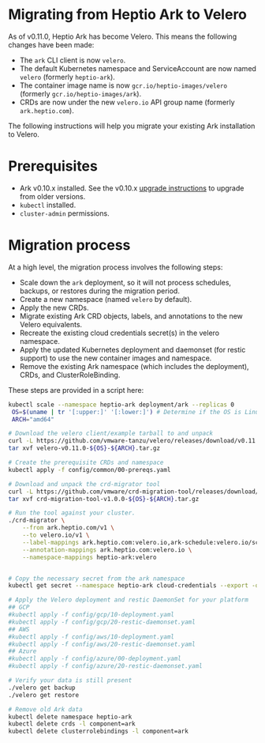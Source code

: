 # Migrating from Heptio Ark to Velero

As of v0.11.0, Heptio Ark has become Velero. This means the following changes have been made:

* The `ark` CLI client is now `velero`.
* The default Kubernetes namespace and ServiceAccount are now named `velero` (formerly `heptio-ark`).
* The container image name is now `gcr.io/heptio-images/velero` (formerly `gcr.io/heptio-images/ark`).
* CRDs are now under the new `velero.io` API group name (formerly `ark.heptio.com`).


The following instructions will help you migrate your existing Ark installation to Velero.

# Prerequisites

*  Ark v0.10.x installed. See the v0.10.x [upgrade instructions][1] to upgrade from older versions.
* `kubectl` installed.
* `cluster-admin` permissions.

# Migration process

At a high level, the migration process involves the following steps:

* Scale down the `ark` deployment, so it will not process schedules, backups, or restores during the migration period.
* Create a new namespace (named `velero` by default).
* Apply the new CRDs.
* Migrate existing Ark CRD objects, labels, and annotations to the new Velero equivalents.
* Recreate the existing cloud credentials secret(s) in the velero namespace.
* Apply the updated Kubernetes deployment and daemonset (for restic support) to use the new container images and namespace.
* Remove the existing Ark namespace (which includes the deployment), CRDs, and ClusterRoleBinding.

These steps are provided in a script here:

```bash
kubectl scale --namespace heptio-ark deployment/ark --replicas 0
 OS=$(uname | tr '[:upper:]' '[:lower:]') # Determine if the OS is Linux or macOS
 ARCH="amd64"

# Download the velero client/example tarball to and unpack
curl -L https://github.com/vmware-tanzu/velero/releases/download/v0.11.0/velero-v0.11.0-${OS}-${ARCH}.tar.gz --output velero-v0.11.0-${OS}-${ARCH}.tar.gz
tar xvf velero-v0.11.0-${OS}-${ARCH}.tar.gz

# Create the prerequisite CRDs and namespace
kubectl apply -f config/common/00-prereqs.yaml

# Download and unpack the crd-migrator tool
curl -L https://github.com/vmware/crd-migration-tool/releases/download/v1.0.0/crd-migration-tool-v1.0.0-${OS}-${ARCH}.tar.gz --output crd-migration-tool-v1.0.0-${OS}-${ARCH}.tar.gz
tar xvf crd-migration-tool-v1.0.0-${OS}-${ARCH}.tar.gz

# Run the tool against your cluster.
./crd-migrator \
    --from ark.heptio.com/v1 \
    --to velero.io/v1 \
    --label-mappings ark.heptio.com:velero.io,ark-schedule:velero.io/schedule-name \
    --annotation-mappings ark.heptio.com:velero.io \
    --namespace-mappings heptio-ark:velero


# Copy the necessary secret from the ark namespace
kubectl get secret --namespace heptio-ark cloud-credentials --export -o yaml | kubectl apply --namespace velero -f -

# Apply the Velero deployment and restic DaemonSet for your platform
## GCP
#kubectl apply -f config/gcp/10-deployment.yaml
#kubectl apply -f config/gcp/20-restic-daemonset.yaml
## AWS
#kubectl apply -f config/aws/10-deployment.yaml
#kubectl apply -f config/aws/20-restic-daemonset.yaml
## Azure
#kubectl apply -f config/azure/00-deployment.yaml
#kubectl apply -f config/azure/20-restic-daemonset.yaml

# Verify your data is still present
./velero get backup
./velero get restore

# Remove old Ark data
kubectl delete namespace heptio-ark
kubectl delete crds -l component=ark 
kubectl delete clusterrolebindings -l component=ark
```

[1]: https://velero.io/docs/v0.10.0/upgrading-to-v0.10
